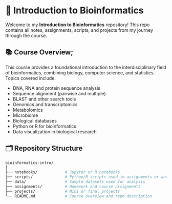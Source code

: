 # 🧬 Introduction to Bioinformatics

Welcome to my **Introduction to Bioinformatics** repository! This repo contains all notes, assignments, scripts, and projects from my journey through the course.

## 📚 Course Overview;

This course provides a foundational introduction to the interdisciplinary field of bioinformatics, combining biology, computer science, and statistics. Topics covered include.

- DNA, RNA and protein sequence analysis
- Sequence alignment (pairwise and multiple) 
- BLAST and other search tools
- Genomics and transcriptomics
- Metabolomics
- Microbiome 
- Biological databases
- Python or R for bioinformatics
- Data visualization in biological research

## 🗂️ Repository Structure

```bash
bioinformatics-intro/
│
├── notebooks/            # Jupyter or R notebooks
├── scripts/              # Python/R scripts used in assignments or analysis
├── data/                 # Sample datasets used for analysis
├── assignments/          # Homework and course assignments
├── projects/             # Mini or final projects
└── README.md             # Course overview and repo description
